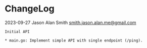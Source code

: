 # ChangeLog

2023-09-27  Jason Alan Smith  <smith.jason.alan.me@gmail.com>

	Initial API
	
	* main.go: Implement simple API with single endpoint (/ping).
